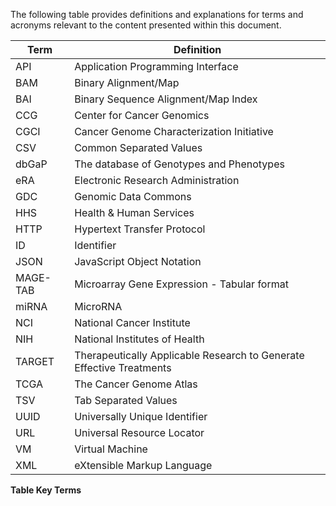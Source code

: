 The following table provides definitions and explanations for terms and acronyms relevant to the content presented within this document.

| Term | Definition |
| --- | --- |
| API| Application Programming Interface|
| BAM | Binary Alignment/Map|
| BAI | Binary Sequence Alignment/Map Index |
| CCG| Center for Cancer Genomics |
| CGCI | Cancer Genome Characterization Initiative |
| CSV | Common Separated Values |
| dbGaP | The database of Genotypes and Phenotypes |
| eRA | Electronic Research Administration |
| GDC | Genomic Data Commons |
| HHS | Health & Human Services |
| HTTP | Hypertext Transfer Protocol |
| ID | Identifier |
| JSON | JavaScript Object Notation |
| MAGE-TAB | Microarray Gene Expression - Tabular format  |
| miRNA | MicroRNA |
| NCI | National Cancer Institute |
| NIH | National Institutes of Health |
| TARGET | Therapeutically Applicable Research to Generate Effective Treatments |
| TCGA | The Cancer Genome Atlas |
| TSV | Tab Separated Values |
| UUID | Universally Unique Identifier |
| URL | Universal Resource Locator |
| VM | Virtual Machine |
| XML | eXtensible Markup Language |

__Table Key Terms__
